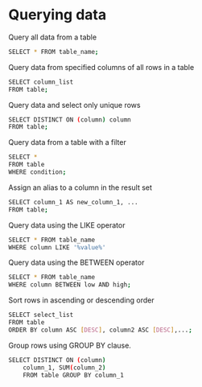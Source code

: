 # Querying data

Query all data from a table
```bash
SELECT * FROM table_name;
```

Query data from specified columns of all rows in a table
```bash
SELECT column_list
FROM table;
```

Query data and select only unique rows
```bash
SELECT DISTINCT ON (column) column
FROM table;
```

Query data from a table with a filter
```bash
SELECT *
FROM table
WHERE condition;
```

Assign an alias to a column in the result set
```bash
SELECT column_1 AS new_column_1, ...
FROM table;
```

Query data using the LIKE operator
```bash
SELECT * FROM table_name
WHERE column LIKE '%value%'
```

Query data using the BETWEEN operator
```bash
SELECT * FROM table_name
WHERE column BETWEEN low AND high;
```

Sort rows in ascending or descending order
```bash
SELECT select_list
FROM table
ORDER BY column ASC [DESC], column2 ASC [DESC],...;
```

Group rows using GROUP BY clause.
```bash
SELECT DISTINCT ON (column)
    column_1, SUM(column_2)
    FROM table GROUP BY column_1
```